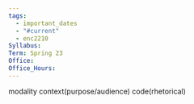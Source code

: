 ```yaml
---
tags:
  - important_dates
  - "#current"
  - enc2210
Syllabus: 
Term: Spring 23
Office: 
Office_Hours:
---
```


modality
context(purpose/audience)
code(rhetorical)
